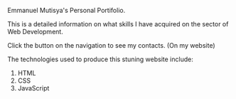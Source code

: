 Emmanuel Mutisya's Personal Portifolio.

This is a detailed information on what skills I have
acquired on the sector of Web Development.

Click the button on the navigation to see my contacts. (On my website)

The technologies used to produce this stuning website include:
 1. HTML
 2. CSS
 3. JavaScript

 
